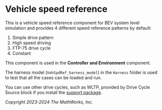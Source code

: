 # Vehicle speed reference

This is a vehicle speed reference component for
BEV system level simulation
and provides 4 different speed reference patterns by default:

1. Simple drive pattern
2. High speed driving
3. FTP-75 drive cycle
4. Constant

This component is used in the **Controller and Environment** component.

The harness model (`VehSpdRef_harness_model`)
in the `Harness` folder is used to test that
all the cases can be loaded and run.

You can use other drive cycles, such as WLTP, provided by Drive Cycle Source block
if you install the [support package][url-pkg].

_Copyright 2023-2024 The MathWorks, Inc._

[url-pkg]: https://www.mathworks.com/help/autoblks/ug/install-drive-cycle-data.html
